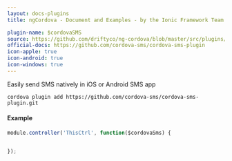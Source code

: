 ```yaml
---
layout: docs-plugins
title: ngCordova - Document and Examples - by the Ionic Framework Team

plugin-name: $cordovaSMS
source: https://github.com/driftyco/ng-cordova/blob/master/src/plugins/sms.js
official-docs: https://github.com/cordova-sms/cordova-sms-plugin
icon-apple: true
icon-android: true
icon-windows: true
---
```


Easily send SMS natively in iOS or Android SMS app

```
cordova plugin add https://github.com/cordova-sms/cordova-sms-plugin.git
```


#### Example

```javascript
module.controller('ThisCtrl', function($cordovaSms) {


});
```
